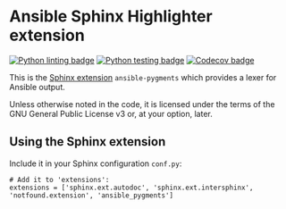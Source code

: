 # Ansible Sphinx Highlighter extension
[![Python linting badge](https://github.com/ansible-community/ansible-pygments/workflows/Python%20linting/badge.svg?event=push&branch=main)](https://github.com/ansible-community/ansible-pygments/actions?query=workflow%3A%22Python+linting%22+branch%3Amain)
[![Python testing badge](https://github.com/ansible-community/ansible-pygments/workflows/Python%20testing/badge.svg?event=push&branch=main)](https://github.com/ansible-community/ansible-pygments/actions?query=workflow%3A%22Python+testing%22+branch%3Amain)
[![Codecov badge](https://img.shields.io/codecov/c/github/ansible-community/ansible-pygments)](https://codecov.io/gh/ansible-community/ansible-pygments)

This is the [Sphinx extension](https://www.sphinx-doc.org/en/master/) `ansible-pygments` which provides a lexer for Ansible output.

Unless otherwise noted in the code, it is licensed under the terms of the GNU General Public License v3 or, at your option, later.

## Using the Sphinx extension

Include it in your Sphinx configuration ``conf.py``:

```
# Add it to 'extensions':
extensions = ['sphinx.ext.autodoc', 'sphinx.ext.intersphinx', 'notfound.extension', 'ansible_pygments']
```
